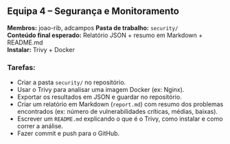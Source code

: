 ## Equipa 4 – Segurança e Monitoramento
**Membros:** joao-rib, adcampos 
**Pasta de trabalho:** `security/`  
**Conteúdo final esperado:** Relatório JSON + resumo em Markdown + README.md  
**Instalar:** Trivy + Docker  

### Tarefas:
- Criar a pasta `security/` no repositório.  
- Usar o Trivy para analisar uma imagem Docker (ex: Nginx).  
- Exportar os resultados em JSON e guardar no repositório.  
- Criar um relatório em Markdown (`report.md`) com resumo dos problemas encontrados (ex: número de vulnerabilidades críticas, médias, baixas).  
- Escrever um `README.md` explicando o que é o Trivy, como instalar e como correr a análise.  
- Fazer commit e push para o GitHub.  